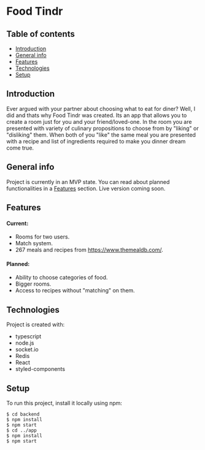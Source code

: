 # Food Tindr

## Table of contents
* [Introduction](#introduction)
* [General info](#general-info)
* [Features](#features)
* [Technologies](#technologies)
* [Setup](#setup)

## Introduction
Ever argued with your partner about choosing what to eat for diner?
Well, I did and thats why Food Tindr was created.
Its an app that allows you to create a room just for you and your friend/loved-one.
In the room you are presented with variety of culinary propositions to choose from by "liking" or "disliking" them.
When both of you "like" the same meal you are presented with a recipe and list of ingredients required to make you dinner dream come true.

## General info
Project is currently in an MVP state. You can read about planned functionalities in a [Features](#features) section.
Live version coming soon.
	
## Features
#### Current:
* Rooms for two users.
* Match system.
* 267 meals and recipes from https://www.themealdb.com/.
#### Planned:
* Ability to choose categories of food.
* Bigger rooms.
* Access to recipes without "matching" on them.
  
## Technologies
Project is created with:
* typescript
* node.js
* socket.io
* Redis
* React
* styled-components
	
## Setup
To run this project, install it locally using npm:

```
$ cd backend
$ npm install
$ npm start
$ cd ../app
$ npm install
$ npm start
```

